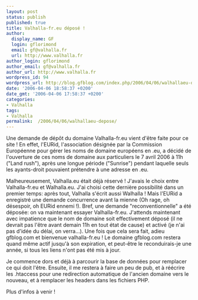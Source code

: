 ```yaml
---
layout: post
status: publish
published: true
title: Valhalla-fr.eu déposé !
author:
  display_name: GF
  login: gflorimond
  email: gf@valhalla.fr
  url: http://www.valhalla.fr
author_login: gflorimond
author_email: gf@valhalla.fr
author_url: http://www.valhalla.fr
wordpress_id: 94
wordpress_url: http://blog.gfblog.com/index.php/2006/04/06/walhallaeu-depose/
date: '2006-04-06 18:58:37 +0200'
date_gmt: '2006-04-06 17:58:37 +0200'
categories:
- Valhalla
tags:
- Valhalla
permalink:  /2006/04/06/walhallaeu-depose/
---
```

<p>Une demande de dépôt du domaine Valhalla-fr.eu vient d'être faite pour ce site ! En effet, l'EURid, l'association désignée par la Commission Européenne pour gérer les noms de domaine européens en .eu, a décidé de l'ouverture de ces noms de domaine aux particuliers le 7 avril 2006 à 11h ("Land rush"), après une longue période ("Sunrise") pendant laquelle seuls les ayants-droit pouvaient prétendre à une adresse en .eu. </p>
<p>Malheureusement, Valhalla.eu était déjà réservé ! J'avais le choix entre Valhalla-fr.eu et Walhalla.eu. J'ai choisi cette dernière possibilité dans un premier temps: après tout, Valhalla s'écrit aussi Walhalla !  Mais l'EURid a enregistré une demande concurrence avant la mienne (Oh rage, oh désespoir, oh EURid ennemi !). Bref, une demande "reconventionnelle" a été déposée: on va maintenant essayer Valhalla-fr.eu. J'attends maintenant avec impatience que le nom de domaine soit effectivement déposé (il ne devrait pas l'être avant demain 11h en tout état de cause) et activé (je n'ai pas d'idée du délai, on verra...). Une fois que cela sera fait, adieu gfblog.com et bienvenue valhalla-fr.eu ! Le domaine gfblog.com restera quand même actif jusqu'à son expiration, et peut-être le reconduirais-je une année, si tous les liens n'ont pas été mis à jour.</p>
<p>Je commence dors et déjà à parcourir la base de données pour remplacer ce qui doit l'être. Ensuite, il me restera à faire un peu de pub, et à réécrire les .htaccess pour une redirection automatique de l'ancien domaine vers le nouveau, et à remplacer les headers dans les fichiers PHP.</p>
<p>Plus d'infos à venir !</p>
